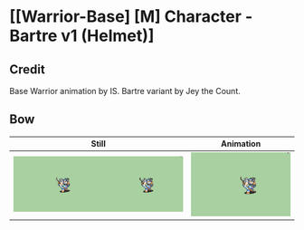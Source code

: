 # [\[Warrior-Base\] \[M\] Character - Bartre v1 \(Helmet\)]

## Credit

Base Warrior animation by IS. 
Bartre variant by Jey the Count.
	
## Bow

| Still | Animation |
| :---: | :-------: |
| ![Bow still](./Bow_000.png) | ![Bow animation](./Bow.gif) |
